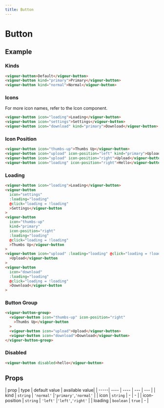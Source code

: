 ```yaml
---
title: Button
---
```


# Button

## Example

### Kinds

<button-example-1></button-example-1>

```html
<vigour-button>Default</vigour-button>
<vigour-button kind="primary">Primary</vigour-button>
<vigour-button kind="normal">Normal</vigour-button>
```

### Icons

For more icon names, refer to the Icon component.

<button-example-2></button-example-2>

```html
<vigour-button icon="loading">Loading</vigour-button>
<vigour-button icon="settings">Settings</vigour-button>
<vigour-button icon="download" kind="primary">Download</vigour-button>
```

### Icon Position

<button-example-3></button-example-3>

```html    
<vigour-button icon="thumbs-up">Thumbs Up</vigour-button>
<vigour-button icon="upload" icon-position="left" kind="primary">Upload</vigour-button>
<vigour-button icon="upload" icon-position="right">Upload</vigour-button>
<vigour-button icon="loading" icon-position="right">Hello</vigour-button>
```

### Loading

<button-example-4></button-example-4>

```html
<vigour-button icon="loading">Loading</vigour-button>
<vigour-button
  icon="settings"
  :loading="loading"
  @click="loading = !loading"
  >Settings</vigour-button
>
<vigour-button
  icon="thumbs-up"
  kind="primary"
  icon-position="right"
  :loading="loading"
  @click="loading = !loading"
  >Thumbs Up</vigour-button
>
<vigour-button icon="upload" :loading="loading" @click="loading = !loading"
  >Upload</vigour-button
>
<vigour-button
  icon="download"
  :loading="loading"
  @click="loading = !loading"
  >Download</vigour-button
>
```

### Button Group

<button-example-5></button-example-5>

```html
<vigour-button-group>
  <vigour-button icon="thumbs-up" icon-position="right"
    >Thumbs Up</vigour-button
  >
  <vigour-button icon="upload">Upload</vigour-button>
  <vigour-button icon="download">Download</vigour-button>
</vigour-button-group>
```

### Disabled

<button-example-6></button-example-6>

```html
<vigour-button disabled>hello</vigour-button>
```

## Props

| prop | type | default value | available value|
| -----| ---- | ---- | --- | --- |
| kind | `string` | `'normal'` |`'primary'`,`'normal'` |
| icon | `string` | - | - |
| icon-position | `string` | `'left'` |`'left'`,`'right'` |
| loading | `boolean` | `true` | - |